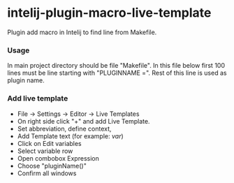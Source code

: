 # intelij-plugin-macro-live-template

Plugin add macro in Intelij to find line from Makefile.

### Usage

In main project directory should be file "Makefile".
In this file below first 100 lines must be line starting with "PLUGINNAME =".
Rest of this line is used as plugin name.

### Add live template
- File -> Settings -> Editor -> Live Templates
- On right side click "+" and add Live Template.
- Set abbreviation, define context,
- Add Template text (for example: $var$)
- Click on Edit variables
- Select variable row
- Open combobox Expression
- Choose "pluginName()"
- Confirm all windows
